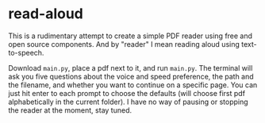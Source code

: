 # read-aloud

This is a rudimentary attempt to create a simple PDF reader using free and open source components. And by "reader" I mean reading aloud using text-to-speech.

Download `main.py`, place a pdf next to it, and run `main.py`. The terminal will ask you five questions about the voice and speed preference, the path and the filename, and whether you want to continue on a specific page. You can just hit enter to each prompt to choose the defaults (will choose first pdf alphabetically in the current folder). I have no way of pausing or stopping the reader at the moment, stay tuned.
